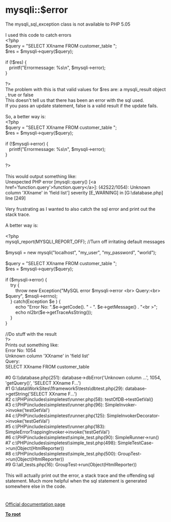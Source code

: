 # mysqli::$error




<div class="phpcode"><span class="html">
The mysqli_sql_exception class is not available to PHP 5.05<br><br>I used this code to catch errors <br><span class="default">&lt;?php<br>$query </span><span class="keyword">= </span><span class="string">&quot;SELECT XXname FROM customer_table &quot;</span><span class="keyword">;<br></span><span class="default">$res </span><span class="keyword">= </span><span class="default">$mysqli</span><span class="keyword">-&gt;</span><span class="default">query</span><span class="keyword">(</span><span class="default">$query</span><span class="keyword">);<br><br>if (!</span><span class="default">$res</span><span class="keyword">) {<br>&#xA0;&#xA0; </span><span class="default">printf</span><span class="keyword">(</span><span class="string">&quot;Errormessage: %s\n&quot;</span><span class="keyword">, </span><span class="default">$mysqli</span><span class="keyword">-&gt;</span><span class="default">error</span><span class="keyword">);<br>}<br><br></span><span class="default">?&gt;<br></span>The problem with this is that valid values for $res are: a mysqli_result object , true or false<br>This doesn&apos;t tell us that there has been an error with the sql used.<br>If you pass an update statement, false is a valid result if the update fails.<br><br>So, a better way is:<br><span class="default">&lt;?php<br>$query </span><span class="keyword">= </span><span class="string">&quot;SELECT XXname FROM customer_table &quot;</span><span class="keyword">;<br></span><span class="default">$res </span><span class="keyword">= </span><span class="default">$mysqli</span><span class="keyword">-&gt;</span><span class="default">query</span><span class="keyword">(</span><span class="default">$query</span><span class="keyword">);<br><br>if (!</span><span class="default">$mysqli</span><span class="keyword">-&gt;</span><span class="default">error</span><span class="keyword">) {<br>&#xA0;&#xA0; </span><span class="default">printf</span><span class="keyword">(</span><span class="string">&quot;Errormessage: %s\n&quot;</span><span class="keyword">, </span><span class="default">$mysqli</span><span class="keyword">-&gt;</span><span class="default">error</span><span class="keyword">);<br>}<br><br></span><span class="default">?&gt;<br></span><br>This would output something like:<br>Unexpected PHP error [mysqli::query() [&lt;a href=&apos;function.query&apos;&gt;function.query&lt;/a&gt;]: (42S22/1054): Unknown column &apos;XXname&apos; in &apos;field list&apos;] severity [E_WARNING] in [G:\database.php] line [249]<br><br>Very frustrating as I wanted to also catch the sql error and print out the stack trace. <br><br>A better way is:<br><br><span class="default">&lt;?php<br>mysqli_report</span><span class="keyword">(</span><span class="default">MYSQLI_REPORT_OFF</span><span class="keyword">); </span><span class="comment">//Turn off irritating default messages<br><br></span><span class="default">$mysqli </span><span class="keyword">= new </span><span class="default">mysqli</span><span class="keyword">(</span><span class="string">&quot;localhost&quot;</span><span class="keyword">, </span><span class="string">&quot;my_user&quot;</span><span class="keyword">, </span><span class="string">&quot;my_password&quot;</span><span class="keyword">, </span><span class="string">&quot;world&quot;</span><span class="keyword">);<br><br></span><span class="default">$query </span><span class="keyword">= </span><span class="string">&quot;SELECT XXname FROM customer_table &quot;</span><span class="keyword">;<br></span><span class="default">$res </span><span class="keyword">= </span><span class="default">$mysqli</span><span class="keyword">-&gt;</span><span class="default">query</span><span class="keyword">(</span><span class="default">$query</span><span class="keyword">);<br><br>if (</span><span class="default">$mysqli</span><span class="keyword">-&gt;</span><span class="default">error</span><span class="keyword">) {<br>&#xA0; &#xA0; try {&#xA0; &#xA0; <br>&#xA0; &#xA0; &#xA0; &#xA0; throw new </span><span class="default">Exception</span><span class="keyword">(</span><span class="string">&quot;MySQL error </span><span class="default">$mysqli</span><span class="keyword">-&gt;</span><span class="default">error</span><span class="string"> &lt;br&gt; Query:&lt;br&gt; </span><span class="default">$query</span><span class="string">&quot;</span><span class="keyword">, </span><span class="default">$msqli</span><span class="keyword">-&gt;</span><span class="default">errno</span><span class="keyword">);&#xA0; &#xA0; <br>&#xA0; &#xA0; } catch(</span><span class="default">Exception $e </span><span class="keyword">) {<br>&#xA0; &#xA0; &#xA0; &#xA0; echo </span><span class="string">&quot;Error No: &quot;</span><span class="keyword">.</span><span class="default">$e</span><span class="keyword">-&gt;</span><span class="default">getCode</span><span class="keyword">(). </span><span class="string">&quot; - &quot;</span><span class="keyword">. </span><span class="default">$e</span><span class="keyword">-&gt;</span><span class="default">getMessage</span><span class="keyword">() . </span><span class="string">&quot;&lt;br &gt;&quot;</span><span class="keyword">;<br>&#xA0; &#xA0; &#xA0; &#xA0; echo </span><span class="default">nl2br</span><span class="keyword">(</span><span class="default">$e</span><span class="keyword">-&gt;</span><span class="default">getTraceAsString</span><span class="keyword">());<br>&#xA0; &#xA0; }<br>}<br><br></span><span class="comment">//Do stuff with the result<br></span><span class="default">?&gt;<br></span>Prints out something like:<br>Error No: 1054<br>Unknown column &apos;XXname&apos; in &apos;field list&apos;<br>Query: <br>SELECT XXname FROM customer_table<br><br>#0 G:\\database.php(251): database-&gt;dbError(&apos;Unknown column ...&apos;, 1054, &apos;getQuery()&apos;, &apos;SELECT XXname F...&apos;)<br>#1 G:\data\WorkSites\1framework5\tests\dbtest.php(29): database-&gt;getString(&apos;SELECT XXname F...&apos;)<br>#2 c:\PHP\includes\simpletest\runner.php(58): testOfDB-&gt;testGetVal()<br>#3 c:\PHP\includes\simpletest\runner.php(96): SimpleInvoker-&gt;invoke(&apos;testGetVal&apos;)<br>#4 c:\PHP\includes\simpletest\runner.php(125): SimpleInvokerDecorator-&gt;invoke(&apos;testGetVal&apos;)<br>#5 c:\PHP\includes\simpletest\runner.php(183): SimpleErrorTrappingInvoker-&gt;invoke(&apos;testGetVal&apos;)<br>#6 c:\PHP\includes\simpletest\simple_test.php(90): SimpleRunner-&gt;run()<br>#7 c:\PHP\includes\simpletest\simple_test.php(498): SimpleTestCase-&gt;run(Object(HtmlReporter))<br>#8 c:\PHP\includes\simpletest\simple_test.php(500): GroupTest-&gt;run(Object(HtmlReporter))<br>#9 G:\all_tests.php(16): GroupTest-&gt;run(Object(HtmlReporter))<br><br>This will actually print out the error, a stack trace and the offending sql statement. Much more helpful when the sql statement is generated somewhere else in the code.</span>
</div>
  

#

[Official documentation page](https://www.php.net/manual/en/mysqli.error.php)

**[To root](/README.md)**